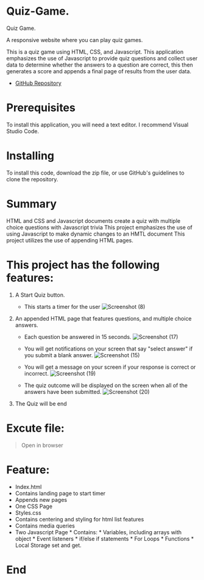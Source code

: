 # Quiz-Game.
Quiz Game.

A responsive website where you can play quiz games.

This is a quiz game using HTML, CSS, and Javascript. This application emphasizes the use of Javascript to provide quiz questions and collect user data to determine whether the answers to a question are correct, this then generates a score and appends a final page of results from the user data.

  * [GitHub Repository](https://github.com/ShrutiVish123/Quiz-Game..git)

# Prerequisites
To install this application, you will need a text editor. I recommend Visual Studio Code.

# Installing
To install this code, download the zip file, or use GitHub's guidelines to clone the repository.

# Summary
HTML and CSS and Javascript documents create a quiz with multiple choice questions with Javascript trivia
This project emphasizes the use of using Javascript to make dynamic changes to an HMTL document
This project utilizes the use of appending HTML pages.

# This project has the following features:
1.  A Start Quiz button.
     - This starts a timer for the user
      ![Screenshot (8)](https://github.com/ShrutiVish123/Quiz-Game./assets/122151420/07d7ad4b-a468-4ebb-9514-0c74add848cb)


2.  An appended HTML page that features questions, and multiple choice answers.
      - Each question  be answered in 15 seconds.
        ![Screenshot (17)](https://github.com/ShrutiVish123/Quiz-Game./assets/122151420/9a1e8fee-8ff7-46a2-9e9a-4a94d67a463b)

     - You will get notifications on your screen that say "select answer" if you submit a blank answer.
    ![Screenshot (15)](https://github.com/ShrutiVish123/Quiz-Game./assets/122151420/e64e5ec5-3c5d-4583-bb96-14bb65960b70)

      - You will get a message on your screen if your response is correct or incorrect.
        ![Screenshot (19)](https://github.com/ShrutiVish123/Quiz-Game./assets/122151420/b25a91b9-af03-4c54-8acc-7b51f561d79e)

      - The quiz outcome will be displayed on the screen when all of the answers have been submitted.
        ![Screenshot (20)](https://github.com/ShrutiVish123/Quiz-Game./assets/122151420/016abf5f-0cc8-4456-b27c-bacba602a3f4)

3.  The Quiz will be end

# Excute file:
  > Open in browser

# Feature:
  - Index.html
  - Contains landing page to start timer
  - Appends new pages
  - One CSS Page
  - Styles.css
  - Contains centering and styling for html list features
  - Contains media queries
  - Two Javascript Page * Contains: * Variables, including arrays with object * Event listeners * if/else if statements * For Loops * Functions * Local Storage set     and get.
# End

